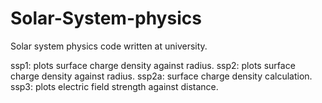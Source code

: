 # Solar-System-physics
Solar system physics code written at university. 

ssp1: plots surface charge density against radius.
ssp2: plots surface charge density against radius.
ssp2a: surface charge density calculation.
ssp3: plots electric field strength against distance.
